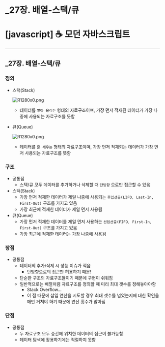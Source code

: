 # _27장. 배열-스택/큐

# [javascript] ☕ 모던 자바스크립트

---

## _27장. 배열-스택/큐

### 정의

- 스택(Stack)
    
    ![R1280x0.png](https://s3-us-west-2.amazonaws.com/secure.notion-static.com/f520f7f4-062c-4adb-bc13-0bf5190a9302/R1280x0.png)
    
    - 데이터를 `쌓아 올리는` 형태의 자료구조이며, 가장 먼저 적재된 데이터가 가장 나중에 사용되는 자료구조를 뜻함
- 큐(Queue)
    
    ![R1280x0.png](https://s3-us-west-2.amazonaws.com/secure.notion-static.com/9967d567-9ffc-416e-a475-119e522fc336/R1280x0.png)
    
    - 데이터를 `줄 세우는` 형태의 자료구조이며, 가장 먼저 적재되는 데이터가 가장 먼저 사용되는 자료구조를 뜻함

### 구조

- 공통점
    - 스택/큐 모두 데이터를 추가하거나 삭제할 때 `단방향` 으로만 접근할 수 있음
- 스택(Stack)
    - 가장 먼저 적재한 데이터가 제일 나중에 사용되는 `후입선출(LIFO, Last-In, First-Out)` 구조를 가지고 있음
    - 가장 최근에 적재한 데이터가 제일 먼저 사용됨
- 큐(Queue)
    - 가장 먼저 적재한 데이터를 제일 먼저 사용하는 `선입선출(FIFO, First-In, First-Out)` 구조를 가지고 있음
    - 가장 최근에 적재한 데이터는 가장 나중에 사용됨

### 장점

- 공통점
    - 데이터의 추가/삭제 시 성능 이슈가 적음
        - 단방향으로의 접근만 허용하기 때문!
    - 단순한 구조의 자료구조들이기 때문에 구현이 쉬워짐
    - 일반적으로는 배열처럼 자료구조를 정의할 때 미리 최대 갯수를 정해놓아야함
        - Stack Overflow…
        - 이 점 때문에 삽입 연산을 시도할 경우 최대 갯수를 넘었는지에 대한 확인을 매번 거쳐야 하기 때문에 연산 횟수가 많아짐

### 단점

- 공통점
    - 두 자료구조 모두 중간에 위치한 데이터의 접근이 불가능함
    - 데이터 탐색에 활용하기에는 적절하지 못함